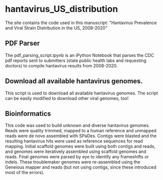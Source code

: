 # hantavirus_US_distribution

The site contains the code used in this manuscript: "Hantavirus Prevalence and Viral Strain Distribution in the US, 2008-2020"

## PDF Parser
The pdf_parsing_script.ipynb is an iPython Notebook that parses the CDC pdf reports sent to submitters (state public health labs and requesting doctors) to compile hantavirus results from 2008-2020.

## Download all available hantavirus genomes.
This script is used to download all available hantavirus genomes.  The script can be easily modified to download other viral genomes, too!

## Bioinformatics
This code was used to build unknown and diverse hantavirus genomes.  Reads were quality trimmed, mapped to a human reference and unmapped reads were de novo assembled with SPaDes.  Contigs were blasted and the resulting hantavirus hits were used as reference sequences for read mapping.  Initial scaffold genomes were built using both contigs and reads, and genomes were iteratively assembled using scaffold genomes and reads.  Final genomes were parsed by eye to identify any frameshifts or indels.  These troublemaker genomes were re-assembled using the Geneious mapper and reads (but not using contigs, since these introduced most of the errors).
